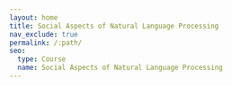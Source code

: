 ```yaml
---
layout: home
title: Social Aspects of Natural Language Processing
nav_exclude: true
permalink: /:path/
seo:
  type: Course
  name: Social Aspects of Natural Language Processing
---
```

